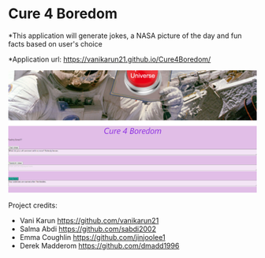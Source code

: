 # Cure 4 Boredom
*This application will generate jokes, a NASA picture of the day and fun facts based on user's choice


*Application url:  https://vanikarun21.github.io/Cure4Boredom/

![Screenshot 1](https://raw.githubusercontent.com/jinjoolee1/boredom-project/main/Screenshot%203%20for%20project.png)

Project credits: 
* Vani Karun https://github.com/vanikarun21 
* Salma Abdi https://github.com/sabdi2002
* Emma Coughlin https://github.com/jinjoolee1
* Derek Madderom https://github.com/dmadd1996
